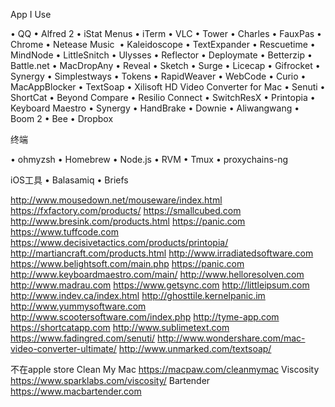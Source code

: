 App I Use

•	QQ
•	Alfred 2
•	iStat Menus
•	iTerm
•	VLC
•	Tower
•	Charles
•	FauxPas
•	Chrome
•	Netease Music 
•	Kaleidoscope
•	TextExpander
•	Rescuetime
•	MindNode
•	LittleSnitch
•	Ulysses
•	Reflector
•	Deploymate
•	Betterzip
•	Battle.net
•	MacDropAny
•	Reveal 
•	Sketch
•	Surge
•	Licecap
•	Gifrocket
•	Synergy
•	Simplestways
•	Tokens
•	RapidWeaver
•	WebCode
•	Curio
•	MacAppBlocker
•	TextSoap
•	Xilisoft HD Video Converter for Mac
•	Senuti
•	ShortCat
•	Beyond Compare
•	Resilio Connect
•	SwitchResX
•	Printopia 
•	Keyboard Maestro
•	Synergy
•	HandBrake
•	Downie
•	Aliwangwang
•	Boom 2
•	Bee
•	Dropbox

终端

•	ohmyzsh
•	Homebrew
•	Node.js
•	RVM
•	Tmux
•	proxychains-ng

iOS工具
•	Balasamiq
•	Briefs

http://www.mousedown.net/mouseware/index.html
https://fxfactory.com/products/
https://smallcubed.com
http://www.bresink.com/products.html
https://panic.com
https://www.tuffcode.com
https://www.decisivetactics.com/products/printopia/
http://martiancraft.com/products.html
http://www.irradiatedsoftware.com
https://www.belightsoft.com/main.php
https://panic.com
http://www.keyboardmaestro.com/main/
http://www.helloresolven.com
http://www.madrau.com
https://www.getsync.com
http://littleipsum.com
http://www.indev.ca/index.html
http://ghosttile.kernelpanic.im
http://www.yummysoftware.com
http://www.scootersoftware.com/index.php
http://tyme-app.com
https://shortcatapp.com
http://www.sublimetext.com
https://www.fadingred.com/senuti/
http://www.wondershare.com/mac-video-converter-ultimate/
http://www.unmarked.com/textsoap/

不在apple store
Clean My Mac https://macpaw.com/cleanmymac
Viscosity https://www.sparklabs.com/viscosity/
Bartender https://www.macbartender.com



